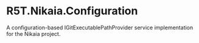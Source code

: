 # R5T.Nikaia.Configuration
A configuration-based IGitExecutablePathProvider service implementation for the Nikaia project.
